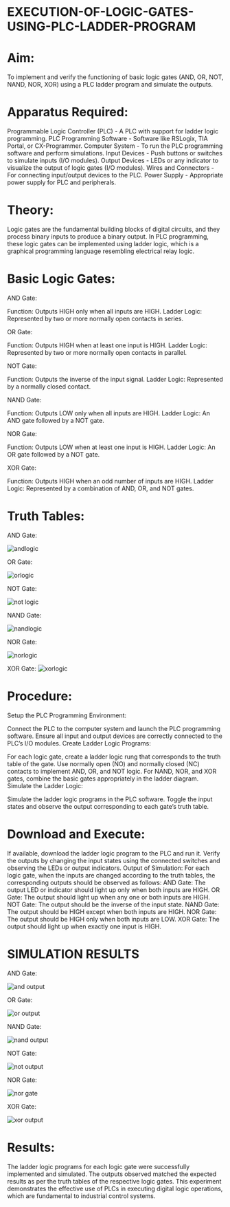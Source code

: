 # EXECUTION-OF-LOGIC-GATES-USING-PLC-LADDER-PROGRAM


 
# Aim:
To implement and verify the functioning of basic logic gates (AND, OR, NOT, NAND, NOR, XOR) using a PLC ladder program and simulate the outputs.

# Apparatus Required:
Programmable Logic Controller (PLC) - A PLC with support for ladder logic programming.
PLC Programming Software - Software like RSLogix, TIA Portal, or CX-Programmer.
Computer System - To run the PLC programming software and perform simulations.
Input Devices - Push buttons or switches to simulate inputs (I/O modules).
Output Devices - LEDs or any indicator to visualize the output of logic gates (I/O modules).
Wires and Connectors - For connecting input/output devices to the PLC.
Power Supply - Appropriate power supply for PLC and peripherals.


# Theory:
Logic gates are the fundamental building blocks of digital circuits, and they process binary inputs to produce a binary output. In PLC programming, these logic gates can be implemented using ladder logic, which is a graphical programming language resembling electrical relay logic.

# Basic Logic Gates:
AND Gate:

Function: Outputs HIGH only when all inputs are HIGH.
Ladder Logic: Represented by two or more normally open contacts in series.

OR Gate:

Function: Outputs HIGH when at least one input is HIGH.
Ladder Logic: Represented by two or more normally open contacts in parallel.

NOT Gate:

Function: Outputs the inverse of the input signal.
Ladder Logic: Represented by a normally closed contact.

NAND Gate:

Function: Outputs LOW only when all inputs are HIGH.
Ladder Logic: An AND gate followed by a NOT gate.

NOR Gate:

Function: Outputs LOW when at least one input is HIGH.
Ladder Logic: An OR gate followed by a NOT gate.

XOR Gate:

Function: Outputs HIGH when an odd number of inputs are HIGH.
Ladder Logic: Represented by a combination of AND, OR, and NOT gates.

# Truth Tables:
 AND Gate:
 
 ![andlogic](https://github.com/user-attachments/assets/c1e60185-b72e-42e2-806e-dbbe90ad569d)

OR Gate:

![orlogic](https://github.com/user-attachments/assets/44c1f5b9-d7b6-4da1-b343-e1d3ec44cf49)

NOT Gate:

![not logic](https://github.com/user-attachments/assets/01a053dd-e082-4414-b389-22032aa1ba94)

NAND Gate:

![nandlogic](https://github.com/user-attachments/assets/a011a431-8a83-48c5-8569-ea02a4cbc3b2)

NOR Gate:

![norlogic](https://github.com/user-attachments/assets/e571e579-5afa-4527-b399-e48737f96b9f)

XOR Gate:
![xorlogic](https://github.com/user-attachments/assets/f5c22ef3-1db7-403a-898f-99b16791c8d4)

# Procedure:
Setup the PLC Programming Environment:

Connect the PLC to the computer system and launch the PLC programming software.
Ensure all input and output devices are correctly connected to the PLC’s I/O modules.
Create Ladder Logic Programs:

For each logic gate, create a ladder logic rung that corresponds to the truth table of the gate.
Use normally open (NO) and normally closed (NC) contacts to implement AND, OR, and NOT logic.
For NAND, NOR, and XOR gates, combine the basic gates appropriately in the ladder diagram.
Simulate the Ladder Logic:

Simulate the ladder logic programs in the PLC software.
Toggle the input states and observe the output corresponding to each gate’s truth table.
# Download and Execute:

If available, download the ladder logic program to the PLC and run it.
Verify the outputs by changing the input states using the connected switches and observing the LEDs or output indicators.
Output of Simulation:
For each logic gate, when the inputs are changed according to the truth tables, the corresponding outputs should be observed as follows:
AND Gate: The output LED or indicator should light up only when both inputs are HIGH.
OR Gate: The output should light up when any one or both inputs are HIGH.
NOT Gate: The output should be the inverse of the input state.
NAND Gate: The output should be HIGH except when both inputs are HIGH.
NOR Gate: The output should be HIGH only when both inputs are LOW.
XOR Gate: The output should light up when exactly one input is HIGH.


# SIMULATION RESULTS 

AND Gate:

![and output](https://github.com/user-attachments/assets/bcdfdaf4-f782-4f15-9246-74a746f51459)

OR Gate:

![or output](https://github.com/user-attachments/assets/35307301-fcaf-41cc-a7e7-b230152b32d9)

NAND Gate:

![nand output](https://github.com/user-attachments/assets/adad979e-7ab1-48a4-98f3-919ab8073633)

NOT Gate:

![not output](https://github.com/user-attachments/assets/3b244ac8-0679-447a-8929-38dbe237e90b)

NOR Gate:

![nor gate](https://github.com/user-attachments/assets/a1c7c759-4d60-43df-93a9-700cbf9a9791)

XOR Gate:

![xor output](https://github.com/user-attachments/assets/236d97f4-0514-499a-9098-262980b93211)


# Results:
The ladder logic programs for each logic gate were successfully implemented and simulated.
The outputs observed matched the expected results as per the truth tables of the respective logic gates.
This experiment demonstrates the effective use of PLCs in executing digital logic operations, which are fundamental to industrial control systems.
